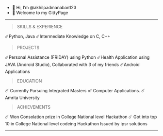 - 👋 Hi, I’m @akhilpadmanaban123
- 👀 Welcome to my GittyPage
----------------------------------------------------------------------------------------------------------------------------------

> SKILLS & EXPERIENCE

  ☄️Python, Java 
  ☄️Intermediate Knowledge on C, C++
    
> PROJECTS

  ☄️Personal Assistance (FRIDAY) using Python
  ☄️Health Application using JAVA (Android Studio), Collaborated with 3 of my friends
  ☄️Android Applications
  
> EDUCATION

 ☄️ Currently Pursuing Integrated Masters of Computer Applications.
 ☄️ Amrita University
 
> ACHIEVEMENTS

 ☄️ Won Consolation prize in College National level Hackathon 
 ☄️ Got into top 10 in College National level codeing Hackathon Issued by ipsr solutions 
 
 
 ----------------------------------------------------------------------------------------------------------------------------------

<!---
akhilpadmanaban123/akhilpadmanaban123 is a ✨ special ✨ repository because its `README.md` (this file) appears on your GitHub profile.
You can click the Preview link to take a look at your changes.
--->
